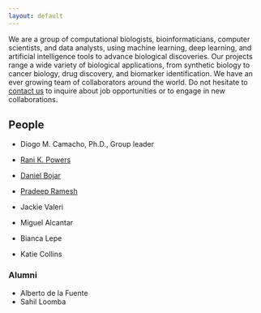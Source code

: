 ```yaml
---
layout: default
---
```


We are a group of computational biologists, bioinformaticians, computer scientists, and data analysts, using machine learning, deep learning, and artificial intelligence tools to advance biological discoveries. Our projects range a wide variety of biological applications, from synthetic biology to cancer biology, drug discovery, and biomarker identification. We have an ever growing team of collaborators around the world. Do not hesitate to [contact us](mailto:diogo.camacho@wyss.harvard.edu) to inquire about job opportunities or to engage in new collaborations. 


## People

 - Diogo M. Camacho, Ph.D., Group leader
 

 - [Rani K. Powers](mailto:rani.powers@wyss.harvard.edu)
 - [Daniel Bojar](mailto:daniel.bojar@wyss.harvard.edu)
 - [Pradeep Ramesh](mailto:pradeep.ramesh@wyss.harvard.edu)
 - Jackie Valeri
 - Miguel Alcantar
 - Bianca Lepe
 - Katie Collins
 
### Alumni
 - Alberto de la Fuente
 - Sahil Loomba

